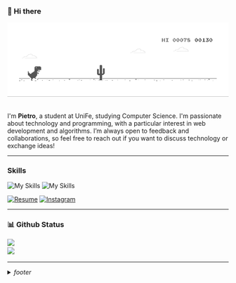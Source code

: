 ### 👋 Hi there
<div>
    <img src="./imgs/dino.gif"/>
</div>
<br/>


I'm **Pietro**, a student at UniFe, studying Computer Science. I'm passionate about technology and programming, with a particular interest in web development and algorithms.
I’m always open to feedback and collaborations, so feel free to reach out if you want to discuss technology or exchange ideas!

---


### Skills
![My Skills](https://skillicons.dev/icons?i=js,ts,css,sass,svelte,react,next,angular,electron,tailwind)
![My Skills](https://skillicons.dev/icons?i=php,azure,python,c,cpp,raspberrypi,vscode,figma,xd,arch)

[![Resume](https://img.shields.io/badge/Resume-FFFFFF?style=for-the-badge&logo=googledocs&logoColor=black)](#)
[![Instagram](https://img.shields.io/badge/Instagram-E4405F?style=for-the-badge&logo=instagram&logoColor=white)](https://instagram.com/pietro.peerani)

---

### 📊 Github Status
![](https://github-readme-stats.vercel.app/api?username=pietropeerani&theme=dark&hide_border=true&include_all_commits=false&count_private=false)<br/>
![](https://github-readme-stats.vercel.app/api/top-langs/?username=pietropeerani&theme=dark&hide_border=true&include_all_commits=false&count_private=false&layout=compact)

---

<details>
  <summary><i>footer</i></summary>
  
   *Instagram* > <a href="https://instagram.com/pietro.peerani">pietro.peerani</a> <br/>
   *Github* > here <br/>

</details>
